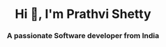 <h1 align="center">Hi 👋, I'm Prathvi Shetty</h1>
<h3 align="center">A passionate Software developer from India</h3>

